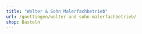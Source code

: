 ```yaml
---
title: "Wolter & Sohn Malerfachbetrieb"
url: /goettingen/wolter-und-sohn-malerfachbetrieb/
shop: Basteln
---
```

